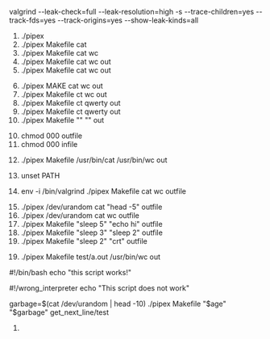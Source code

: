 <!-- Valgrind Flags -->
valgrind --leak-check=full --leak-resolution=high -s --trace-children=yes --track-fds=yes --track-origins=yes --show-leak-kinds=all

<!-- arguments count check -->
1. ./pipex  
2. ./pipex Makefile cat
3. ./pipex Makefile cat wc
4. ./pipex Makefile cat wc out
5. ./pipex Makefile cat wc out

<!-- Wrong arguments -->
6. ./pipex MAKE cat wc out
7. ./pipex Makefile ct wc out
8. ./pipex Makefile ct qwerty out
9. ./pipex Makefile ct qwerty out
0. ./pipex Makefile "" "" out

<!-- Change permissions for both files -->
10. chmod 000 outfile
11. chmod 000 infile

<!-- Path instead of cmd -->
12. ./pipex Makefile /usr/bin/cat /usr/bin/wc out

<!-- Unset path -->
13. unset PATH

<!-- Remove env -->
14. env -i /bin/valgrind ./pipex Makefile cat wc outfile

<!-- Random cases -->
15. ./pipex /dev/urandom cat "head -5" outfile
16. ./pipex /dev/urandom cat wc outfile
17. ./pipex Makefile "sleep 5" "echo hi" outfile 
17. ./pipex Makefile "sleep 3" "sleep 2" outfile 
18. ./pipex Makefile "sleep 2" "crt" outfile 

<!-- program that fails on purpose -->
19. ./pipex Makefile test/a.out /usr/bin/wc out

<!-- Creating script that uses wrong interpreter for execve() -->
<!-- Valid script -->
#!/bin/bash
echo "this script works!"
<!-- Invalid script -->
#!/wrong_interpreter
echo "This script does not work"

<!-- Garbage -->
garbage=$(cat /dev/urandom | head -10)
./pipex Makefile "$age" "$garbage" get_next_line/test

<!-- For bonus -->

1. 
